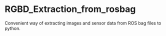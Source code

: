 # RGBD_Extraction_from_rosbag
Convenient way of extracting images and sensor data from ROS bag files to python.
